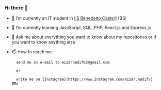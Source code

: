 ### Hi there 👋

- 🔭 I’m currently an IT student in [IIS Benedetto Castelli](https://www.iiscastelli.edu.it) (BS)
- 🌱 I’m currently learning JavaScript, SQL, PHP, React.js and Express.js
- 💬 Ask me about everything you want to know about my repositories or if you want to know anything else
- 📫 How to reach me:

        send me an e-mail to nizarnadif02@gmail.com
    
        or
    
        write me on [Instagram](https://www.instagram.com/nizar.nadif/) DMs
